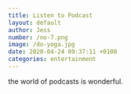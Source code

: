 ```yaml
---
title: Listen to Podcast
layout: default
author: Jess
number: /no-7.png
image: /do-yoga.jpg
date: 2020-04-24 09:37:11 +0100
categories: entertainment
---
```


the world of podcasts is wonderful. 